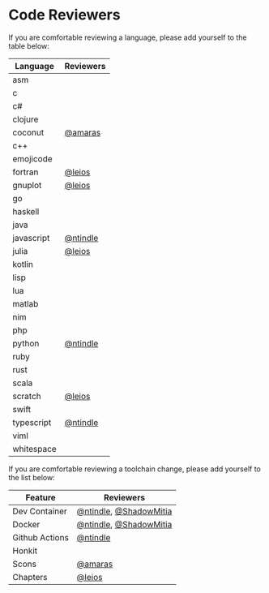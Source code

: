 # Code Reviewers

If you are comfortable reviewing a language, please add yourself to the table below:

[//]: # (To add yourself to the table, please add a link at the bottom of the article and reference yourself in the following format next to each language [@username]. If there are multiple usernames for a language, make sure to seperate them with commas)

Language | Reviewers
-|-
asm |
c |
c# |
clojure |
coconut | [@amaras]
c++ |
emojicode |
fortran | [@leios]
gnuplot | [@leios]
go |
haskell |
java |
javascript | [@ntindle]
julia | [@leios]
kotlin |
lisp |
lua |
matlab |
nim |
php |
python | [@ntindle]
ruby |
rust |
scala |
scratch | [@leios]
swift |
typescript | [@ntindle]
viml |
whitespace |

If you are comfortable reviewing a toolchain change, please add yourself to the list below:

Feature | Reviewers
-|-
Dev Container | [@ntindle], [@ShadowMitia]
Docker | [@ntindle], [@ShadowMitia]
Github Actions | [@ntindle]
Honkit |
Scons | [@amaras]
Chapters | [@leios]

[@leios]: https://github.com/leios
[@ntindle]: https://github.com/ntindle
[@amaras]: https://github.com/amaras
[@ShadowMitia]: https://github.com/ShadowMitia
